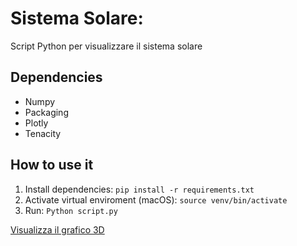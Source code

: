 # Sistema Solare:
Script Python per visualizzare il sistema solare

## Dependencies
- Numpy
- Packaging
- Plotly
- Tenacity

## How to use it

1. Install dependencies: ``pip install -r requirements.txt``
2. Activate virtual enviroment (macOS): ``source venv/bin/activate`` 
3. Run: ``Python script.py``

[Visualizza il grafico 3D](https://jovicreyes.github.io/Solar-System/)
